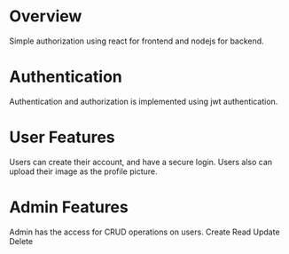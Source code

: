 # Overview

Simple authorization using react for frontend and nodejs for backend.

# Authentication

Authentication and authorization is implemented using jwt authentication.

# User Features

Users can create their account, and have a secure login. Users also can upload their image as the profile picture.

# Admin Features

Admin has the access for CRUD operations on users.
Create
Read
Update
Delete
